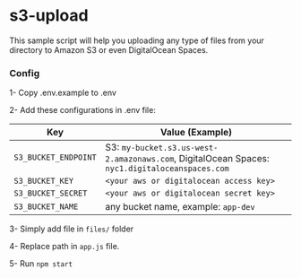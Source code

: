 # s3-upload
This sample script will help you uploading any type of files from your directory to Amazon S3 or even DigitalOcean Spaces.

### Config

1- Copy .env.example to .env

2- Add these configurations in .env file:

Key|Value (Example)
---|---
`S3_BUCKET_ENDPOINT`| S3: `my-bucket.s3.us-west-2.amazonaws.com`, DigitalOcean Spaces: `nyc1.digitaloceanspaces.com`
`S3_BUCKET_KEY`| `<your aws or digitalocean access key>`
`S3_BUCKET_SECRET`| `<your aws or digitalocean secret key>`
`S3_BUCKET_NAME`| any bucket name, example: `app-dev`

3- Simply add file in `files/` folder

4- Replace path in `app.js` file.

5- Run `npm start`
